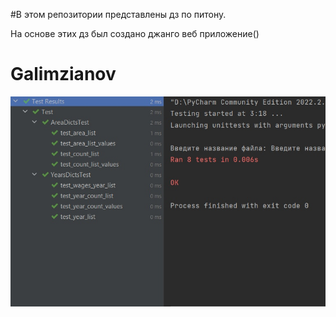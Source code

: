 #В этом репозитории представлены дз по питону.

На основе этих дз был создано джанго веб приложение()

# Galimzianov
![](fQiP77vpfF8.jpg)
